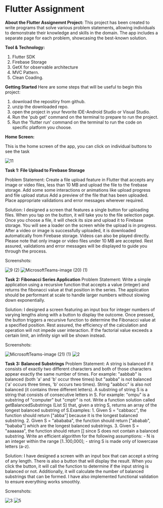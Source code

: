 # Flutter Assignment

**About the Flutter Assignemnt Project:**
This project has been created to write programs that solve various problem statements, allowing individuals to demonstrate their knowledge and skills in the domain. The app includes a separate page for each problem, showcasing the best-known solution.

**Tool & Technology:**
1. Flutter SDK
2. Firebase Storage
3. GetX for observable architecture
4. MVC Pattern.
5. Clean Coading.

**Getting Started**
Here are some steps that will be useful to begin this project:
1. download the repositiry from github.
2. unzip the downloaded repo.
3. open the project in your fevorite IDE-Android Studio or Visual Studio.
4. Run the 'pub get' command on the terminal to prepare to run the project.
5. Run the 'flutter run' command on the terminal to run the code on specific platform you choose. 

**Home Screen:**

This is the home screen of the app, you can click on individual buttons to see the task

![11](https://github.com/gaurav1246/Flutter-Assignment/assets/16500290/e57cc715-c689-4fd1-a7db-8448622f0a16)



**Task 1: File Upload to Firebase Storage**

Problem Statement:
Create a file upload feature in Flutter that accepts any image or video files, less than 10 MB and upload the file to the firebase storage.
Add some some interactions or animations like upload progress and file upload status Add a preview of the file that has been uploaded.
Place appropriate validations and error messages wherever required.

Solution:
I designed a screen that features a single button for uploading files. When you tap on the button, it will take you to the file selection page. Once you choose a file, it will check its size and upload it to Firebase storage. You will see a loader on the screen while the upload is in progress.
After a video or image is successfully uploaded, it is downloaded automatically from Firebase storage. Videos can also be played directly. Please note that only image or video files under 10 MB are accepted. Rest assured, validations and error messages will be displayed to guide you through the process.

Screenshots:

![9 (2)](https://github.com/gaurav1246/Flutter-Assignment/assets/16500290/efa0de28-cba8-43e9-8049-c8fdcc6f6c70)
![MicrosoftTeams-image (20) (1)](https://github.com/gaurav1246/Flutter-Assignment/assets/16500290/df5e20fd-86b3-4ac0-977c-a70eff14d76e)


**Task 2: Fibonacci Series Application**
Problem Statement:
Write a simple application using a recursive function that accepts a value (integer) and returns the fibonacci value at that position in the series.
The application should be performant at scale to handle larger numbers without slowing down exponentially.

Solution:
I designed a screen featuring an input box for integer numbers of varying lengths along with a button to display the outcome. Once pressed, the button triggers a recursive function to determine the Fibonacci value at a specified position. Rest assured, the efficiency of the calculation and operation will not impede user interaction. If the factorial value exceeds a certain limit, an infinity sign will be shown instead.

Screenshots:

![MicrosoftTeams-image (21) (1)](https://github.com/gaurav1246/Flutter-Assignment/assets/16500290/c1e72ac6-87c5-46df-ac0f-b33e9cc0fa55)
![2](https://github.com/gaurav1246/Flutter-Assignment/assets/16500290/da534bd5-fea7-407a-898f-d331d1834430)




**Task 3: Balanced Substrings**
Problem Statement:
A string is balanced if it consists of exactly two different characters and both of those characters appear exactly the same number of times. For example: "aabbab" is balanced (both 'a' and 'b' occur three times) but "aabba" is not balanced ('a' occurs three times, 'b' occurs two times). String "aabbcc" is also not balanced (it contains three different letters). A substring of string S is a string that consists of consecutive letters in S. For example: "ompu" is a substring of "computer" but "cmptr" is not. Write a function solution called getBalancedSubstrings (List<String> S) that, given a string S, returns an
array of the longest balanced substring of S.Examples: 1. Given S = "cabbacc", the function should return ["abba"] because it is the longest balanced substring.
2. Given S = "abababa", the function should return ["ababab", "bababa"] which are the longest balanced substrings.
3. Given S = "aaaaaaa", the function should return [] since S does not contain a balanced substring. Write an efficient algorithm for the following assumptions: - N is an integer within the range [1..100,000]; - string S is made only of lowercase letters (a-z).

Solution:
I have designed a screen with an input box that can accept a string of any length. There is also a button that will display the result. When you click the button, it will call the function to determine if the input string is balanced or not. Additionally, it will calculate the number of balanced substrings that can be formed. I have also implemented functional validation to ensure everything works smoothly.

Screenshots:

![3](https://github.com/gaurav1246/Flutter-Assignment/assets/16500290/8684b621-70cb-4aa3-93a8-11dc2501d5ba)
![5](https://github.com/gaurav1246/Flutter-Assignment/assets/16500290/2b3bda0a-9a68-402b-86c1-b875cffacfa3)

